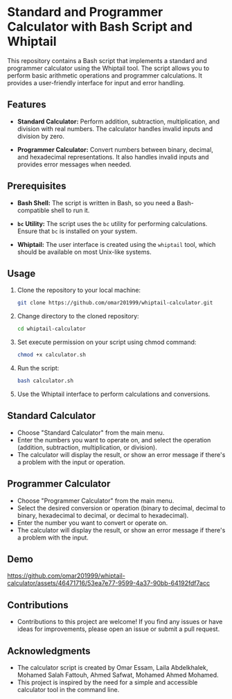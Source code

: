 # Standard and Programmer Calculator with Bash Script and Whiptail

This repository contains a Bash script that implements a standard and programmer calculator using the Whiptail tool. The script allows you to perform basic arithmetic operations and programmer calculations. It provides a user-friendly interface for input and error handling.

## Features

- **Standard Calculator:** Perform addition, subtraction, multiplication, and division with real numbers. The calculator handles invalid inputs and division by zero.

- **Programmer Calculator:** Convert numbers between binary, decimal, and hexadecimal representations. It also handles invalid inputs and provides error messages when needed.

## Prerequisites

- **Bash Shell:** The script is written in Bash, so you need a Bash-compatible shell to run it.

- **`bc` Utility:** The script uses the `bc` utility for performing calculations. Ensure that `bc` is installed on your system.

- **Whiptail:** The user interface is created using the `whiptail` tool, which should be available on most Unix-like systems.

## Usage

1. Clone the repository to your local machine:
   
   ```bash
   git clone https://github.com/omar201999/whiptail-calculator.git
2. Change directory to the cloned repository:
   
   ```bash
   cd whiptail-calculator
3. Set execute permission on your script using chmod command: 
   
   ```bash
   chmod +x calculator.sh
4. Run the script:
   ```bash
   bash calculator.sh
5. Use the Whiptail interface to perform calculations and conversions.
## Standard Calculator
- Choose "Standard Calculator" from the main menu.
- Enter the numbers you want to operate on, and select the operation (addition, subtraction, multiplication, or division).
- The calculator will display the result, or show an error message if there's a problem with the input or operation.

## Programmer Calculator
- Choose "Programmer Calculator" from the main menu.
- Select the desired conversion or operation (binary to decimal, decimal to binary, hexadecimal to decimal, or decimal to hexadecimal).
- Enter the number you want to convert or operate on.
- The calculator will display the result, or show an error message if there's a problem with the input.

## Demo

https://github.com/omar201999/whiptail-calculator/assets/46471716/53ea7e77-9599-4a37-90bb-64192fdf7acc

## Contributions
- Contributions to this project are welcome! If you find any issues or have ideas for improvements, please open an issue or submit a pull request.

## Acknowledgments
- The calculator script is created by Omar Essam, Laila Abdelkhalek, Mohamed Salah Fattouh, Ahmed Safwat, Mohamed Ahmed Mohamed. 
- This project is inspired by the need for a simple and accessible calculator tool in the command line.

   
